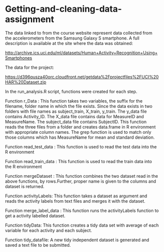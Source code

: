 # Getting-and-cleaning-data-assignment
The data linked to from the course website represent data collected from the accelerometers from the Samsung Galaxy S smartphone. A full description is available at the site where the data was obtained:

http://archive.ics.uci.edu/ml/datasets/Human+Activity+Recognition+Using+Smartphones

The data for the project:

https://d396qusza40orc.cloudfront.net/getdata%2Fprojectfiles%2FUCI%20HAR%20Dataset.zip

In the run_analysis.R script, functions were created for each step.

Function r_Data : This function takes two variables, the suffix for the filename, folder name in which the file exists. Since the data exists in two folders with file names as subject_train, X_train, y_train. The y_data file contains Activity_ID. The X_data file contains data for MeasureID and MeasureName. The subject_data file contains SubjectID. This function reads the three files from a folder and creates data.frame in R environment with appropriate column names. The grep function is used to match only those columns which has MeasureName for mean and standard deviation.

Function read_test_data : This function is used to read the test data into the R environment

Function read_train_data : This function is used to read the train data into the R environment

Function mergeDataset : This function combines the two dataset read in the above functions, by rows.Further, proper name is given to the columns and dataset is returned.

Function activityLabels: This function takes a dataset as argument and reads the activity labels from text files and merges it with the dataset.

Function merge_label_data : This function runs the activityLabels function to get a activity labelled dataset.

Function tidyData: This function creates a tidy data set with average of each variable for each activity and each subject.

Function tidy_datafile: A new tidy independent dataset is generated and saved a text file to be submitted.
